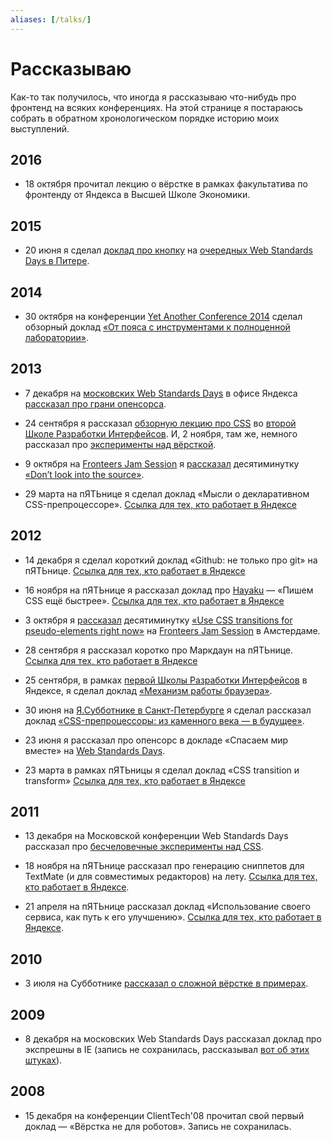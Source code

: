 ```yaml
---
aliases: [/talks/]
---
```


# Рассказываю

Как-то так получилось, что иногда я рассказываю что-нибудь про фронтенд на всяких конференциях. На этой странице я постараюсь собрать в обратном хронологическом порядке историю моих выступлений.

## 2016

- 18 октября прочитал лекцию о вёрстке в рамках факультатива по фронтенду от Яндекса в Высшей Школе Экономики.

## 2015

- 20 июня я сделал [доклад про кнопку](https://youtu.be/V7bnSOwuO4M?t=16092) на [очередных Web Standards Days в Питере](https://wsd.events/2015/06/20/).

## 2014

- 30 октября на конференции [Yet Another Conference 2014](https://events.yandex.ru/events/yac/2014/) сделал обзорный доклад [«От пояса с инструментами к полноценной лаборатории»](https://events.yandex.ru/lib/talks/2473/).

## 2013

- 7 декабря на [московских Web Standards Days](https://wsd.events/2013/12/07/) в офисе Яндекса [рассказал про грани опенсорса](https://events.yandex.ru/lib/talks/1518/).

- 24 сентября я рассказал [обзорную лекцию про CSS](https://tech.yandex.ru/education/shri/msk-2013/talks/1429/) во [второй Школе Разработки Интерфейсов](https://tech.yandex.ru/education/shri/msk-2013/). И, 2 ноября, там же, немного рассказал про [эксперименты над вёрсткой](https://events.yandex.ru/lib/talks/1558/).

- 9 октября на [Fronteers Jam Session](https://fronteers.nl/congres/2013/jam-session) я [рассказал](*lang1 "На английском.") десятиминутку [«Don’t look into the source»](https://vimeo.com/album/2588576/video/77929464).

- 29 марта на пЯТЬнице я сделал доклад «Мысли о декларативном CSS-препроцессоре». [Ссылка для тех, кто работает в Яндексе](https://study.yandex-team.ru/lib/talks/522/)


## 2012

- 14 декабря я сделал короткий доклад «Github: не только про git» на пЯТЬнице. [Ссылка для тех, кто работает в Яндексе](https://study.yandex-team.ru/lib/talks/507/)

- 16 ноября на пЯТЬнице я рассказал доклад про [Hayaku](https://hayakubundle.com/) — «Пишем CSS ещё быстрее». [Ссылка для тех, кто работает в Яндексе](https://study.yandex-team.ru/lib/talks/486/)

- 3 октября я [рассказал](*lang2 "На английском.") десятиминутку [«Use CSS transitions for pseudo-elements right now»](https://fronteers.nl/congres/2012/jam-session/use-css-transitions-for-pseudo-elements-right-now-roman-komarov) на [Fronteers Jam Session](https://fronteers.nl/congres/2012/jam-session) в Амстердаме.

- 28 сентября я рассказал коротко про Маркдаун на пЯТЬнице. [Ссылка для тех, кто работает в Яндексе](https://study.yandex-team.ru/lib/talks/606/)

- 25 сентября, в рамках [первой Школы Разработки Интерфейсов](https://tech.yandex.ru/education/shri/msk-2012/) в Яндексе, я сделал доклад [«Механизм работы браузера»](https://tech.yandex.ru/education/shri/msk-2012/talks/538/).

- 30 июня на [Я.Субботнике в Санкт-Петербурге](https://tech.yandex.ru/events/yasubbotnik/spb-jun-2012/) я сделал рассказал доклад [«CSS-препроцессоры: из каменного века — в будущее»](https://tech.yandex.ru/events/yasubbotnik/spb-jun-2012/talks/429/).

- 23 июня я рассказал про опенсорс в докладе «Спасаем мир вместе» на [Web Standards Days](https://webstandardsdays.ru/2012/06/23/).

- 23 марта в рамках пЯТЬницы я сделал доклад «CSS transition и transform» [Ссылка для тех, кто работает в Яндексе](https://study.yandex-team.ru/lib/talks/305/)

## 2011

- 13 декабря на Московской конференции Web Standards Days рассказал про [бесчеловечные эксперименты над CSS](https://www.youtube.com/watch?v=fas7NHBe3BQ).

- 18 ноября на пЯТЬнице рассказал про генерацию сниппетов для TextMate (и для совместимых редакторов) на лету. [Ссылка для тех, кто работает в Яндексе](https://study.yandex-team.ru/lib/talks/339/).

- 21 апреля на пЯТЬнице рассказал доклад «Использование своего сервиса, как путь к его улучшению». [Ссылка для тех, кто работает в Яндексе](https://study.yandex-team.ru/events/friday/2011-04-22/talks/373/).

## 2010

- 3 июля на Субботнике [рассказал о сложной вёрстке в примерах](https://events.yandex.ru/lib/talks/921/).

## 2009

- 8 декабря на московских Web Standards Days рассказал доклад про экспрешны в IE (запись не сохранилась, рассказывал [вот об этих штуках](/lib/ie/)).

## 2008

- 15 декабря на конференции ClientTech'08 прочитал свой первый доклад — «Вёрстка не для роботов». Запись не сохранилась.
